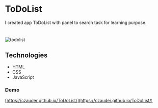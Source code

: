# ToDoList
I created app ToDoList with panel to search task for learning purpose.
#


![todolist](https://user-images.githubusercontent.com/44218667/48480178-d9ba1200-e809-11e8-94a9-4772fb99774a.gif)

## Technologies
* HTML 
* CSS
* JavaScript

### Demo
[https://czauder.github.io/ToDoList/](https://czauder.github.io/ToDoList/)
```
